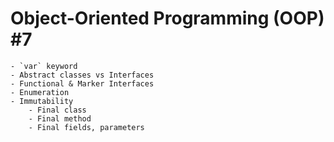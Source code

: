 # Object-Oriented Programming (OOP) #7

    - `var` keyword
    - Abstract classes vs Interfaces
    - Functional & Marker Interfaces
    - Enumeration
    - Immutability
        - Final class
        - Final method
        - Final fields, parameters
